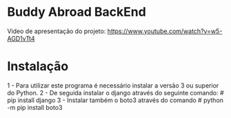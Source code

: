 # Buddy Abroad BackEnd

Video de apresentação do projeto: https://www.youtube.com/watch?v=w5-AGD1vTt4

# Instalação

1 - Para utilizar este programa é necessário instalar a versão 3 ou superior do Python.
2 - De seguida instalar o django através do seguinte comando: # pip install django
3 - Instalar também o boto3 através do comando # python -m pip install boto3
